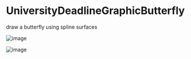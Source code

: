# UniversityDeadlineGraphicButterfly
draw a butterfly using spline surfaces

![image](https://github.com/Kohinur0124/UniversityDeadlineGraphicButterfly/assets/118399896/de7252af-aa2e-4cfb-bb0b-49bf841129f8)


![image](https://github.com/Kohinur0124/UniversityDeadlineGraphicButterfly/assets/118399896/b2c3b8e1-e199-4d74-a958-aacd2bba088e)


